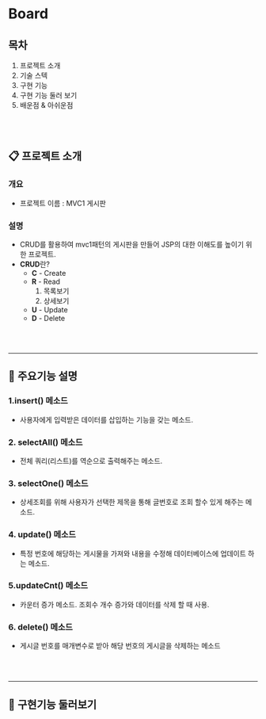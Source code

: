 # Board

## 목차
1. 프로젝트 소개
2. 기술 스텍
3. 구현 기능
4. 구현 기능 둘러 보기
5. 배운점 & 아쉬운점

<br>
<br>

## :clipboard: 프로젝트 소개

### 개요
* 프로젝트 이름 : MVC1 게시판



### 설명
* CRUD를 활용하여 mvc1패턴의 게시판을 만들어 JSP의 대한 이해도를 높이기 위한 프로젝트.
* **CRUD**란?  
  * **C** - Create
  * **R** - Read 
    1. 목록보기
    2. 상세보기
  * **U** - Update
  * **D** - Delete  

<br>
<br>

***
## :wrench: 주요기능 설명


### 1.insert() 메소드
* 사용자에게 입력받은 데이터를 삽입하는 기능을 갖는 메소드.

### 2. selectAll() 메소드
* 전체 쿼리(리스트)를 역순으로 출력해주는 메소드.

### 3. selectOne() 메소드
* 상세조회를 위해 사용자가 선택한 제목을 통해 글번호로 조회 할수 있게 해주는 메소드.

### 4. update() 메소드
* 특정 번호에 해당하는 게시물을 가져와 내용을 수정해 데이터베이스에 업데이트 하는 메소드.

### 5.updateCnt() 메소드
* 카운터 증가 메소드. 조회수 개수 증가와 데이터를 삭제 할 때 사용.

### 6. delete() 메소드
* 게시글 번호를 매개변수로 받아 해당 번호의 게시글을 삭제하는 메소드 

<br>
<br>

***
## :wrench: 구현기능 둘러보기

